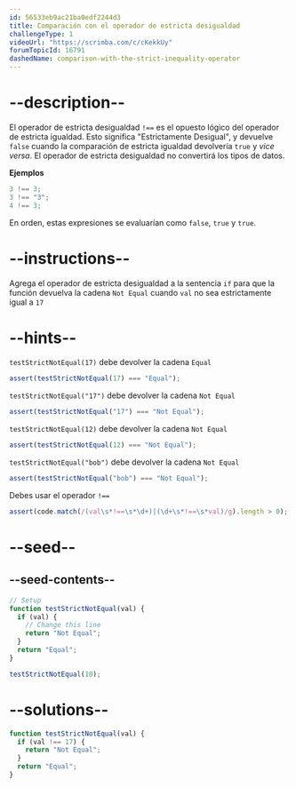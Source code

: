 ```yaml
---
id: 56533eb9ac21ba0edf2244d3
title: Comparación con el operador de estricta desigualdad
challengeType: 1
videoUrl: "https://scrimba.com/c/cKekkUy"
forumTopicId: 16791
dashedName: comparison-with-the-strict-inequality-operator
---
```


# --description--

El operador de estricta desigualdad `!==` es el opuesto lógico del operador de estricta igualdad. Esto significa "Estrictamente Desigual", y devuelve `false` cuando la comparación de estricta igualdad devolvería `true` y _vice versa_. El operador de estricta desigualdad no convertirá los tipos de datos.

**Ejemplos**

```js
3 !== 3;
3 !== "3";
4 !== 3;
```

En orden, estas expresiones se evaluarían como `false`, `true` y `true`.

# --instructions--

Agrega el operador de estricta desigualdad a la sentencia `if` para que la función devuelva la cadena `Not Equal` cuando `val` no sea estrictamente igual a `17`

# --hints--

`testStrictNotEqual(17)` debe devolver la cadena `Equal`

```js
assert(testStrictNotEqual(17) === "Equal");
```

`testStrictNotEqual("17")` debe devolver la cadena `Not Equal`

```js
assert(testStrictNotEqual("17") === "Not Equal");
```

`testStrictNotEqual(12)` debe devolver la cadena `Not Equal`

```js
assert(testStrictNotEqual(12) === "Not Equal");
```

`testStrictNotEqual("bob")` debe devolver la cadena `Not Equal`

```js
assert(testStrictNotEqual("bob") === "Not Equal");
```

Debes usar el operador `!==`

```js
assert(code.match(/(val\s*!==\s*\d+)|(\d+\s*!==\s*val)/g).length > 0);
```

# --seed--

## --seed-contents--

```js
// Setup
function testStrictNotEqual(val) {
  if (val) {
    // Change this line
    return "Not Equal";
  }
  return "Equal";
}

testStrictNotEqual(10);
```

# --solutions--

```js
function testStrictNotEqual(val) {
  if (val !== 17) {
    return "Not Equal";
  }
  return "Equal";
}
```
